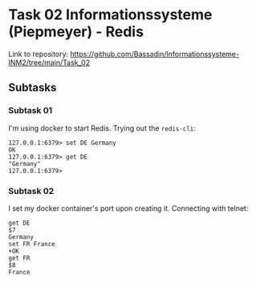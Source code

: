 # Task 02 Informationssysteme (Piepmeyer) - Redis

Link to repository: https://github.com/Bassadin/Informationssysteme-INM2/tree/main/Task_02

## Subtasks

### Subtask 01

I'm using docker to start Redis.
Trying out the `redis-cli`:

```shell
127.0.0.1:6379> set DE Germany
OK
127.0.0.1:6379> get DE
"Germany"
127.0.0.1:6379>
```

### Subtask 02

I set my docker container's port upon creating it. Connecting with telnet:

```shell
get DE
$7
Germany
set FR France
+OK
get FR
$8
France
```